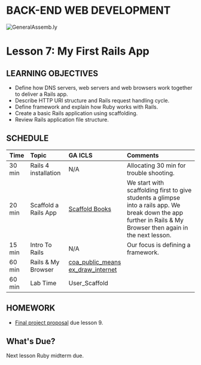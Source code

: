 BACK-END WEB DEVELOPMENT
============================

![GeneralAssemb.ly](https://github.com/generalassembly/ga-ruby-on-rails-for-devs/raw/master/images/ga.png "GeneralAssemb.ly")


Lesson 7: My First Rails App
========


LEARNING OBJECTIVES
--------

*	Define how DNS servers, web servers and web browsers work together to deliver a Rails app. 
*	Describe HTTP URI structure and Rails request handling cycle.
*	Define framework and explain how Ruby works with Rails. 
*	Create a basic Rails application using scaffolding.
*	Review Rails application file structure. 


SCHEDULE
--------


| Time        | Topic| GA ICLS| Comments |
| ------------- |:-------------|:-------------------|:-------------------|
|  30 min | Rails 4 installation| N/A| Allocating 30 min for trouble shooting. |
| 20 min | Scaffold a Rails App | [Scaffold Books](code_along/README.md) | We start with scaffolding first to give students a glimpse into a rails app. We break down the app further in Rails & My Browser then again in the next lesson.| 
| 15 min | Intro To Rails| N/A | Our focus is defining a framework. |
| 60 min | Rails & My Browser| [coa_public_means](code_along/README.md) </br> [ex_draw_internet](code_along/README.md) |  |
| 60 min | Lab Time | User_Scaffold |  |




HOMEWORK
--------
-	[Final project proposal](homework/README.md) due lesson 9.


What's Due?
--------

Next lesson Ruby midterm due.




